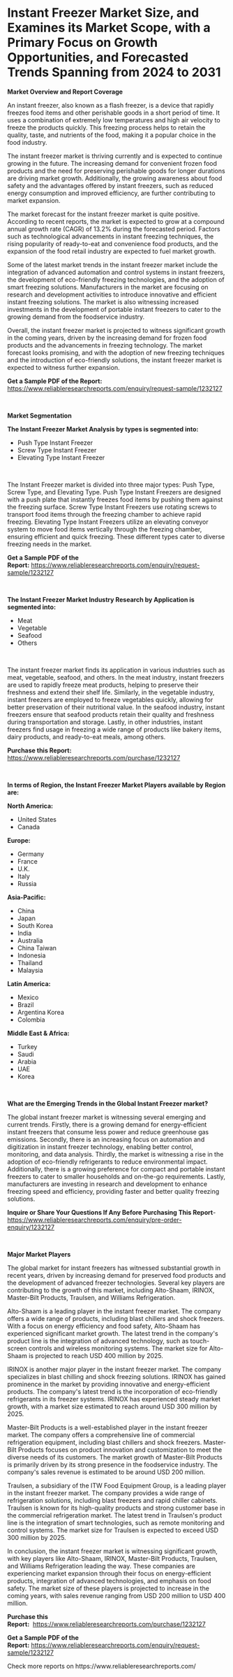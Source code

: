 <p><h1>Instant Freezer Market Size, and Examines its Market Scope, with a Primary Focus on Growth Opportunities, and Forecasted Trends Spanning from 2024 to 2031</h1></p><p><strong>Market Overview and Report Coverage</strong></p>
<p><p>An instant freezer, also known as a flash freezer, is a device that rapidly freezes food items and other perishable goods in a short period of time. It uses a combination of extremely low temperatures and high air velocity to freeze the products quickly. This freezing process helps to retain the quality, taste, and nutrients of the food, making it a popular choice in the food industry.</p><p>The instant freezer market is thriving currently and is expected to continue growing in the future. The increasing demand for convenient frozen food products and the need for preserving perishable goods for longer durations are driving market growth. Additionally, the growing awareness about food safety and the advantages offered by instant freezers, such as reduced energy consumption and improved efficiency, are further contributing to market expansion.</p><p>The market forecast for the instant freezer market is quite positive. According to recent reports, the market is expected to grow at a compound annual growth rate (CAGR) of 13.2% during the forecasted period. Factors such as technological advancements in instant freezing techniques, the rising popularity of ready-to-eat and convenience food products, and the expansion of the food retail industry are expected to fuel market growth.</p><p>Some of the latest market trends in the instant freezer market include the integration of advanced automation and control systems in instant freezers, the development of eco-friendly freezing technologies, and the adoption of smart freezing solutions. Manufacturers in the market are focusing on research and development activities to introduce innovative and efficient instant freezing solutions. The market is also witnessing increased investments in the development of portable instant freezers to cater to the growing demand from the foodservice industry.</p><p>Overall, the instant freezer market is projected to witness significant growth in the coming years, driven by the increasing demand for frozen food products and the advancements in freezing technology. The market forecast looks promising, and with the adoption of new freezing techniques and the introduction of eco-friendly solutions, the instant freezer market is expected to witness further expansion.</p></p>
<p><strong>Get a Sample PDF of the Report:</strong> <a href="https://www.reliableresearchreports.com/enquiry/request-sample/1232127">https://www.reliableresearchreports.com/enquiry/request-sample/1232127</a></p>
<p>&nbsp;</p>
<p><strong>Market Segmentation</strong></p>
<p><strong>The Instant Freezer Market Analysis by types is segmented into:</strong></p>
<p><ul><li>Push Type Instant Freezer</li><li>Screw Type Instant Freezer</li><li>Elevating Type Instant Freezer</li></ul></p>
<p>&nbsp;</p>
<p><p>The Instant Freezer market is divided into three major types: Push Type, Screw Type, and Elevating Type. Push Type Instant Freezers are designed with a push plate that instantly freezes food items by pushing them against the freezing surface. Screw Type Instant Freezers use rotating screws to transport food items through the freezing chamber to achieve rapid freezing. Elevating Type Instant Freezers utilize an elevating conveyor system to move food items vertically through the freezing chamber, ensuring efficient and quick freezing. These different types cater to diverse freezing needs in the market.</p></p>
<p><strong>Get a Sample PDF of the Report:</strong>&nbsp;<a href="https://www.reliableresearchreports.com/enquiry/request-sample/1232127">https://www.reliableresearchreports.com/enquiry/request-sample/1232127</a></p>
<p>&nbsp;</p>
<p><strong>The Instant Freezer Market Industry Research by Application is segmented into:</strong></p>
<p><ul><li>Meat</li><li>Vegetable</li><li>Seafood</li><li>Others</li></ul></p>
<p>&nbsp;</p>
<p><p>The instant freezer market finds its application in various industries such as meat, vegetable, seafood, and others. In the meat industry, instant freezers are used to rapidly freeze meat products, helping to preserve their freshness and extend their shelf life. Similarly, in the vegetable industry, instant freezers are employed to freeze vegetables quickly, allowing for better preservation of their nutritional value. In the seafood industry, instant freezers ensure that seafood products retain their quality and freshness during transportation and storage. Lastly, in other industries, instant freezers find usage in freezing a wide range of products like bakery items, dairy products, and ready-to-eat meals, among others.</p></p>
<p><strong>Purchase this Report:</strong>&nbsp; <a href="https://www.reliableresearchreports.com/purchase/1232127">https://www.reliableresearchreports.com/purchase/1232127</a></p>
<p>&nbsp;</p>
<p><strong>In terms of Region, the Instant Freezer Market Players available by Region are:</strong></p>
<p>
    <p> <strong> North America: </strong>
        <ul>
            <li>United States</li>
            <li>Canada</li>
        </ul>
        </p> 
    <p> <strong> Europe: </strong>
        <ul>
            <li>Germany</li>
            <li>France</li>
            <li>U.K.</li>
            <li>Italy</li>
            <li>Russia</li>
        </ul>
        </p> 
    <p> <strong> Asia-Pacific: </strong>
        <ul>
            <li>China</li>
            <li>Japan</li>
            <li>South Korea</li>
            <li>India</li>
            <li>Australia</li>
            <li>China Taiwan</li>
            <li>Indonesia</li>
            <li>Thailand</li>
            <li>Malaysia</li>
        </ul>
        </p> 
    <p> <strong> Latin America: </strong>
        <ul>
            <li>Mexico</li>
            <li>Brazil</li>
            <li>Argentina Korea</li>
            <li>Colombia</li>
        </ul>
        </p> 
    <p> <strong> Middle East & Africa: </strong>
        <ul>
            <li>Turkey</li>
            <li>Saudi</li>
            <li>Arabia</li>
            <li>UAE</li>
            <li>Korea</li>
        </ul>
    </p>
    </p>
<p>&nbsp;</p>
<p><strong>What are the Emerging Trends in the Global Instant Freezer market?</strong></p>
<p><p>The global instant freezer market is witnessing several emerging and current trends. Firstly, there is a growing demand for energy-efficient instant freezers that consume less power and reduce greenhouse gas emissions. Secondly, there is an increasing focus on automation and digitization in instant freezer technology, enabling better control, monitoring, and data analysis. Thirdly, the market is witnessing a rise in the adoption of eco-friendly refrigerants to reduce environmental impact. Additionally, there is a growing preference for compact and portable instant freezers to cater to smaller households and on-the-go requirements. Lastly, manufacturers are investing in research and development to enhance freezing speed and efficiency, providing faster and better quality freezing solutions.</p></p>
<p><strong>Inquire or Share Your Questions If Any Before Purchasing This Report</strong>- <a href="https://www.reliableresearchreports.com/enquiry/pre-order-enquiry/1232127">https://www.reliableresearchreports.com/enquiry/pre-order-enquiry/1232127</a></p>
<p>&nbsp;</p>
<p><strong>Major Market Players</strong></p>
<p><p>The global market for instant freezers has witnessed substantial growth in recent years, driven by increasing demand for preserved food products and the development of advanced freezer technologies. Several key players are contributing to the growth of this market, including Alto-Shaam, IRINOX, Master-Bilt Products, Traulsen, and Williams Refrigeration.</p><p>Alto-Shaam is a leading player in the instant freezer market. The company offers a wide range of products, including blast chillers and shock freezers. With a focus on energy efficiency and food safety, Alto-Shaam has experienced significant market growth. The latest trend in the company's product line is the integration of advanced technology, such as touch-screen controls and wireless monitoring systems. The market size for Alto-Shaam is projected to reach USD 400 million by 2025.</p><p>IRINOX is another major player in the instant freezer market. The company specializes in blast chilling and shock freezing solutions. IRINOX has gained prominence in the market by providing innovative and energy-efficient products. The company's latest trend is the incorporation of eco-friendly refrigerants in its freezer systems. IRINOX has experienced steady market growth, with a market size estimated to reach around USD 300 million by 2025.</p><p>Master-Bilt Products is a well-established player in the instant freezer market. The company offers a comprehensive line of commercial refrigeration equipment, including blast chillers and shock freezers. Master-Bilt Products focuses on product innovation and customization to meet the diverse needs of its customers. The market growth of Master-Bilt Products is primarily driven by its strong presence in the foodservice industry. The company's sales revenue is estimated to be around USD 200 million.</p><p>Traulsen, a subsidiary of the ITW Food Equipment Group, is a leading player in the instant freezer market. The company provides a wide range of refrigeration solutions, including blast freezers and rapid chiller cabinets. Traulsen is known for its high-quality products and strong customer base in the commercial refrigeration market. The latest trend in Traulsen's product line is the integration of smart technologies, such as remote monitoring and control systems. The market size for Traulsen is expected to exceed USD 300 million by 2025.</p><p>In conclusion, the instant freezer market is witnessing significant growth, with key players like Alto-Shaam, IRINOX, Master-Bilt Products, Traulsen, and Williams Refrigeration leading the way. These companies are experiencing market expansion through their focus on energy-efficient products, integration of advanced technologies, and emphasis on food safety. The market size of these players is projected to increase in the coming years, with sales revenue ranging from USD 200 million to USD 400 million.</p></p>
<p><strong>Purchase this Report:</strong>&nbsp;&nbsp;<a href="https://www.reliableresearchreports.com/purchase/1232127">https://www.reliableresearchreports.com/purchase/1232127</a></p>
<p></p>
<p><strong>Get a Sample PDF of the Report:</strong>&nbsp;<a href="https://www.reliableresearchreports.com/enquiry/request-sample/1232127">https://www.reliableresearchreports.com/enquiry/request-sample/1232127</a></p>
<p>Check more reports on https://www.reliableresearchreports.com/</p>